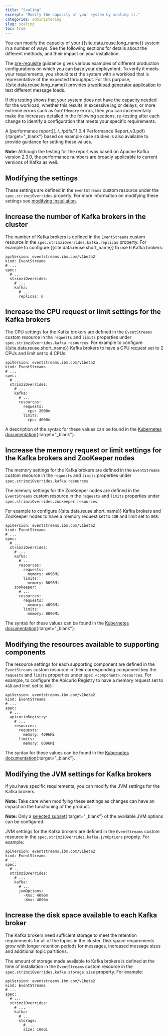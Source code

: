 ```yaml
---
title: "Scaling"
excerpt: "Modify the capacity of your system by scaling it."
categories: administering
slug: scaling
toc: true
---
```


You can modify the capacity of your {{site.data.reuse.long_name}} system in a number of ways. See the following sections for details about the different methods, and their impact on your installation.

The [pre-requisite](../../installing/prerequisites/) guidance gives various examples of different production configurations on which you can base your deployment. To verify it meets your requirements, you should test the system with a workload that is representative of the expected throughput. For this purpose, {{site.data.reuse.long_name}} provides a [workload generator application](../../getting-started/testing-loads/) to test different message loads.

If this testing shows that your system does not have the capacity needed for the workload, whether this results in excessive lag or delays, or more extreme errors such as `OutOfMemory` errors, then you can incrementally make the increases detailed in the following sections, re-testing after each change to identify a configuration that meets your specific requirements.

A [performance report](../../pdfs/11.0.4 Performance Report_v3.pdf){:target="_blank"} based on example case studies is also available to provide guidance for setting these values.

**Note:** Although the testing for the report was based on Apache Kafka version 2.3.0, the performance numbers are broadly applicable to current versions of Kafka as well.

## Modifying the settings

These settings are defined in the `EventStreams` custom resource under the `spec.strimziOverrides` property. For more information on modifying these settings see [modifying installation](../modifying-installation).

## Increase the number of Kafka brokers in the cluster

The number of Kafka brokers is defined in the `EventStreams` custom resource in the `spec.strimziOverrides.kafka.replicas` property. For example to configure {{site.data.reuse.short_name}} to use 6 Kafka brokers:

```
apiVersion: eventstreams.ibm.com/v1beta2
kind: EventStreams
# ...
spec:
  # ...
  strimziOverrides:
    # ...
    kafka:
      # ...
      replicas: 6
```


## Increase the CPU request or limit settings for the Kafka brokers

The CPU settings for the Kafka brokers are defined in the `EventStreams` custom resource in the `requests` and `limits` properties under `spec.strimziOverrides.kafka.resources`. For example to configure {{site.data.reuse.short_name}} Kafka brokers to have a CPU request set to 2 CPUs and limit set to 4 CPUs:

```
apiVersion: eventstreams.ibm.com/v1beta2
kind: EventStreams
# ...
spec:
  # ...
  strimziOverrides:
    # ...
    kafka:
      # ...
      resources:
        requests:
          cpu: 2000m
        limits:
          cpu: 4000m
```

A description of the syntax for these values can be found in the [Kubernetes documentation](https://kubernetes.io/docs/concepts/configuration/manage-compute-resources-container/#meaning-of-cpu){:target="_blank"}.


## Increase the memory request or limit settings for the Kafka brokers and ZooKeeper nodes

The memory settings for the Kafka brokers are defined in the `EventStreams` custom resource in the `requests` and `limits` properties under `spec.strimziOverrides.kafka.resources`.

The memory settings for the ZooKeeper nodes are defined in the `EventStreams` custom resource in the `requests` and `limits` properties under `spec.strimziOverrides.zookeeper.resources`.

For example to configure {{site.data.reuse.short_name}} Kafka brokers and ZooKeeper nodes to have a memory request set to `4GB` and limit set to `8GB`:

```
apiVersion: eventstreams.ibm.com/v1beta2
kind: EventStreams
# ...
spec:
  # ...
  strimziOverrides:
    # ...
    kafka:
      # ...
      resources:
        requests:
          memory: 4096Mi
        limits:
          memory: 8096Mi
    zookeeper:
      # ...
      resources:
        requests:
          memory: 4096Mi
        limits:
          memory: 8096Mi
```
The syntax for these values can be found in the [Kubernetes documentation](https://kubernetes.io/docs/concepts/configuration/manage-compute-resources-container/#meaning-of-memory){:target="_blank"}.



## Modifying the resources available to supporting components

The resource settings for each supporting component are defined in the `EventStreams` custom resource in their corresponding component key the `requests` and `limits` properties under `spec.<component>.resources`.
For example, to configure the Apicurio Registry to have a memory request set to `4GB` and limit set to `8GB`:

```
apiVersion: eventstreams.ibm.com/v1beta2
kind: EventStreams
# ...
spec:
  # ...
  apicurioRegistry:
    # ...
    resources:
      requests:
        memory: 4096Mi
      limits:
        memory: 8096Mi
```

The syntax for these values can be found in the [Kubernetes documentation](https://kubernetes.io/docs/concepts/configuration/manage-compute-resources-container/#meaning-of-memory){:target="_blank"}.


## Modifying the JVM settings for Kafka brokers

If you have specific requirements, you can modify the JVM settings for the Kafka brokers.

**Note:** Take care when modifying these settings as changes can have an impact on the functioning of the product.

**Note:** Only a [selected subset](https://strimzi.io/docs/operators/0.31.1/configuring.html#con-common-configuration-jvm-reference){:target="_blank"} of the available JVM options can be configured.

JVM settings for the Kafka brokers are defined in the `EventStreams` custom resource in the `spec.strimziOverrides.kafka.jvmOptions` propety. For example:

```
apiVersion: eventstreams.ibm.com/v1beta2
kind: EventStreams
# ...
spec:
  # ...
  strimziOverrides:
    # ...
    kafka:
      # ...
      jvmOptions:
        -Xms: 4096m
        -Xmx: 4096m
```


## Increase the disk space available to each Kafka broker

The Kafka brokers need sufficient storage to meet the retention requirements for all of the topics in the cluster. Disk space requirements grow with longer retention periods for messages, increased message sizes and additional topic partitions.

The amount of storage made available to Kafka brokers is defined at the time of installation in the `EventStreams` custom resource in the `spec.strimziOverrides.kafka.storage.size` property. For example:

```
apiVersion: eventstreams.ibm.com/v1beta2
kind: EventStreams
# ...
spec:
  # ...
  strimziOverrides:
    # ...
    kafka:
      # ...
      storage:
        # ...
        size: 100Gi
```
